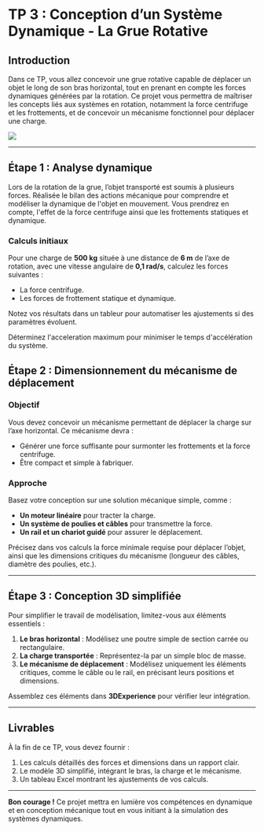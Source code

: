 # TP 3 : Conception d’un Système Dynamique - La Grue Rotative

## Introduction

Dans ce TP, vous allez concevoir une grue rotative capable de déplacer un objet le long de son bras horizontal, tout en prenant en compte les forces dynamiques générées par la rotation. Ce projet vous permettra de maîtriser les concepts liés aux systèmes en rotation, notamment la force centrifuge et les frottements, et de concevoir un mécanisme fonctionnel pour déplacer une charge.

![](https://loadmate.in/wp-content/uploads/2021/04/Pillar-Mounted-Jib-Crane-Chain-Hoist-1.jpeg)

---

## Étape 1 : Analyse dynamique

Lors de la rotation de la grue, l’objet transporté est soumis à plusieurs forces. Réalisée le bilan des actions mécanique pour comprendre et modéliser la dynamique de l'objet en mouvement.
Vous prendrez en compte, l'effet de la force centrifuge ainsi que les frottements statiques et dynamique.

### Calculs initiaux

Pour une charge de **500 kg** située à une distance de **6 m** de l’axe de rotation, avec une vitesse angulaire de **0,1 rad/s**, calculez les forces suivantes :

- La force centrifuge.
- Les forces de frottement statique et dynamique.

Notez vos résultats dans un tableur pour automatiser les ajustements si des paramètres évoluent.

Déterminez l'acceleration maximum pour minimiser le temps d'accélération du système.

## Étape 2 : Dimensionnement du mécanisme de déplacement

### Objectif

Vous devez concevoir un mécanisme permettant de déplacer la charge sur l’axe horizontal. Ce mécanisme devra :

- Générer une force suffisante pour surmonter les frottements et la force centrifuge.
- Être compact et simple à fabriquer.

### Approche

Basez votre conception sur une solution mécanique simple, comme :

- **Un moteur linéaire** pour tracter la charge.
- **Un système de poulies et câbles** pour transmettre la force.
- **Un rail et un chariot guidé** pour assurer le déplacement.

Précisez dans vos calculs la force minimale requise pour déplacer l’objet, ainsi que les dimensions critiques du mécanisme (longueur des câbles, diamètre des poulies, etc.).

---

## Étape 3 : Conception 3D simplifiée

Pour simplifier le travail de modélisation, limitez-vous aux éléments essentiels :

1. **Le bras horizontal** : Modélisez une poutre simple de section carrée ou rectangulaire.
2. **La charge transportée** : Représentez-la par un simple bloc de masse.
3. **Le mécanisme de déplacement** : Modélisez uniquement les éléments critiques, comme le câble ou le rail, en précisant leurs positions et dimensions.

Assemblez ces éléments dans **3DExperience** pour vérifier leur intégration.

---

## Livrables

À la fin de ce TP, vous devez fournir :

1. Les calculs détaillés des forces et dimensions dans un rapport clair.
2. Le modèle 3D simplifié, intégrant le bras, la charge et le mécanisme.
3. Un tableau Excel montrant les ajustements de vos calculs.

---

**Bon courage !** Ce projet mettra en lumière vos compétences en dynamique et en conception mécanique tout en vous initiant à la simulation des systèmes dynamiques.
